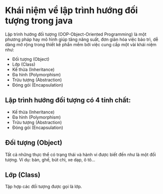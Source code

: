# Khái niệm về lập trình hướng đối tượng trong java
Lập trình hướng đối tượng (OOP-Object-Oriented Programming) là một phương pháp hay mô hình giúp tăng năng suất, đơn giản hóa việc bảo trì, dễ dàng mở rộng trong thiết kế phần mềm bởi việc cung cấp một vài khái niệm như:

- Đối tượng (Object)
- Lớp (Class)
- Kế thừa (Inheritance)
- Đa hình (Polymorphism)
- Trừu tượng (Abstraction)
- Đóng gói (Encapsulation)

## Lập trình hướng đối tượng có 4 tính chất:
- Kế thừa (Inheritance)
- Đa hình (Polymorphism)
- Trừu tượng (Abstraction)
- Đóng gói (Encapsulation)

## Đối tượng (Object)
Tất cả những thực thể có trạng thái và hành vi được biết đến như là một đối tượng. Ví dụ: bàn, ghế, bút chì, xe dạp, ô tô...

## Lớp (Class)
Tập hợp các đối tượng được gọi là lớp.


